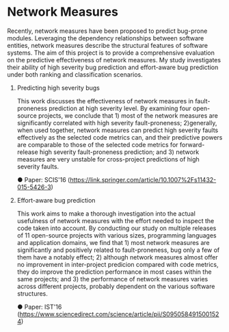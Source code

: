 # Network Measures

Recently, network measures have been proposed to predict bug-prone modules. Leveraging the dependency relationships between software 
entities, network measures describe the structural features of software systems. The aim of this project is to provide a comprehensive 
evaluation on the predictive effectiveness of network measures. My study investigates their ability of high severity bug prediction and 
effort-aware bug prediction under both ranking and classification scenarios.

1. Predicting high severity bugs

    This work discusses the effectiveness of network measures in fault-proneness prediction at high severity level. By examining four 
open-source projects, we conclude that 1) most of the network measures are significantly correlated with high severity fault-proneness;
2)generally, when used together, network measures can predict high severity faults effectively as the selected code metrics can, and 
their predictive powers are comparable to those of the selected code metrics for forward-release high severity fault-proneness prediction; 
and 3) network measures are very unstable for cross-project predictions of high severity faults.

    ● Paper: SCIS'16 (https://link.springer.com/article/10.1007%2Fs11432-015-5426-3)

2. Effort-aware bug prediction

    This work aims to make a thorough investigation into the actual usefulness of network measures with the effort needed to inspect the 
code taken into account. By conducting our study on multiple releases of 11 open-source projects with various sizes, programming languages 
and application domains, we find that 1) most network measures are significantly and positively related to fault-proneness, bug only a few 
of them have a notably effect; 2) although network measures almost offer no improvement in inter-project predicion compared with code 
metrics, they do improve the prediction performance in most cases within the same projects; and 3) the performance of network measures 
varies across different projects, probably dependent on the various software structures.

    ● Paper: IST'16 (https://www.sciencedirect.com/science/article/pii/S0950584915001524)

